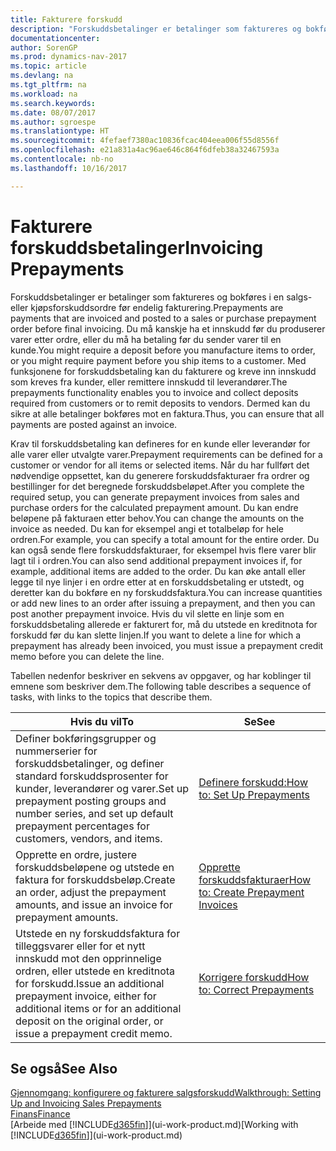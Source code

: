 ```yaml
---
title: Fakturere forskudd
description: "Forskuddsbetalinger er betalinger som faktureres og bokføres i en salgs- eller kjøpsforskuddsordre før endelig fakturering. Du må kanskje ha et innskudd før du produserer varer etter ordre, eller du må ha betaling før du sender varer til en kunde. Med funksjonene for forskuddsbetaling kan du fakturere og kreve inn innskudd som kreves fra kunder, eller remittere innskudd til leverandører. Dermed kan du sikre at alle betalinger bokføres mot en faktura."
documentationcenter: 
author: SorenGP
ms.prod: dynamics-nav-2017
ms.topic: article
ms.devlang: na
ms.tgt_pltfrm: na
ms.workload: na
ms.search.keywords: 
ms.date: 08/07/2017
ms.author: sgroespe
ms.translationtype: HT
ms.sourcegitcommit: 4fefaef7380ac10836fcac404eea006f55d8556f
ms.openlocfilehash: e21a831a4ac96ae646c864f6dfeb38a32467593a
ms.contentlocale: nb-no
ms.lasthandoff: 10/16/2017

---
```

# <a name="invoicing-prepayments"></a><span data-ttu-id="8bdfe-106">Fakturere forskuddsbetalinger</span><span class="sxs-lookup"><span data-stu-id="8bdfe-106">Invoicing Prepayments</span></span>
<span data-ttu-id="8bdfe-107">Forskuddsbetalinger er betalinger som faktureres og bokføres i en salgs- eller kjøpsforskuddsordre før endelig fakturering.</span><span class="sxs-lookup"><span data-stu-id="8bdfe-107">Prepayments are payments that are invoiced and posted to a sales or purchase prepayment order before final invoicing.</span></span> <span data-ttu-id="8bdfe-108">Du må kanskje ha et innskudd før du produserer varer etter ordre, eller du må ha betaling før du sender varer til en kunde.</span><span class="sxs-lookup"><span data-stu-id="8bdfe-108">You might require a deposit before you manufacture items to order, or you might require payment before you ship items to a customer.</span></span> <span data-ttu-id="8bdfe-109">Med funksjonene for forskuddsbetaling kan du fakturere og kreve inn innskudd som kreves fra kunder, eller remittere innskudd til leverandører.</span><span class="sxs-lookup"><span data-stu-id="8bdfe-109">The prepayments functionality enables you to invoice and collect deposits required from customers or to remit deposits to vendors.</span></span> <span data-ttu-id="8bdfe-110">Dermed kan du sikre at alle betalinger bokføres mot en faktura.</span><span class="sxs-lookup"><span data-stu-id="8bdfe-110">Thus, you can ensure that all payments are posted against an invoice.</span></span>  

 <span data-ttu-id="8bdfe-111">Krav til forskuddsbetaling kan defineres for en kunde eller leverandør for alle varer eller utvalgte varer.</span><span class="sxs-lookup"><span data-stu-id="8bdfe-111">Prepayment requirements can be defined for a customer or vendor for all items or selected items.</span></span> <span data-ttu-id="8bdfe-112">Når du har fullført det nødvendige oppsettet, kan du generere forskuddsfakturaer fra ordrer og bestillinger for det beregnede forskuddsbeløpet.</span><span class="sxs-lookup"><span data-stu-id="8bdfe-112">After you complete the required setup, you can generate prepayment invoices from sales and purchase orders for the calculated prepayment amount.</span></span> <span data-ttu-id="8bdfe-113">Du kan endre beløpene på fakturaen etter behov.</span><span class="sxs-lookup"><span data-stu-id="8bdfe-113">You can change the amounts on the invoice as needed.</span></span> <span data-ttu-id="8bdfe-114">Du kan for eksempel angi et totalbeløp for hele ordren.</span><span class="sxs-lookup"><span data-stu-id="8bdfe-114">For example, you can specify a total amount for the entire order.</span></span> <span data-ttu-id="8bdfe-115">Du kan også sende flere forskuddsfakturaer, for eksempel hvis flere varer blir lagt til i ordren.</span><span class="sxs-lookup"><span data-stu-id="8bdfe-115">You can also send additional prepayment invoices if, for example, additional items are added to the order.</span></span> <span data-ttu-id="8bdfe-116">Du kan øke antall eller legge til nye linjer i en ordre etter at en forskuddsbetaling er utstedt, og deretter kan du bokføre en ny forskuddsfaktura.</span><span class="sxs-lookup"><span data-stu-id="8bdfe-116">You can increase quantities or add new lines to an order after issuing a prepayment, and then you can post another prepayment invoice.</span></span> <span data-ttu-id="8bdfe-117">Hvis du vil slette en linje som en forskuddsbetaling allerede er fakturert for, må du utstede en kreditnota for forskudd før du kan slette linjen.</span><span class="sxs-lookup"><span data-stu-id="8bdfe-117">If you want to delete a line for which a prepayment has already been invoiced, you must issue a prepayment credit memo before you can delete the line.</span></span>  

 <span data-ttu-id="8bdfe-118">Tabellen nedenfor beskriver en sekvens av oppgaver, og har koblinger til emnene som beskriver dem.</span><span class="sxs-lookup"><span data-stu-id="8bdfe-118">The following table describes a sequence of tasks, with links to the topics that describe them.</span></span>

|<span data-ttu-id="8bdfe-119">**Hvis du vil**</span><span class="sxs-lookup"><span data-stu-id="8bdfe-119">**To**</span></span>|<span data-ttu-id="8bdfe-120">**Se**</span><span class="sxs-lookup"><span data-stu-id="8bdfe-120">**See**</span></span>|  
|------------|-------------|  
|<span data-ttu-id="8bdfe-121">Definer bokføringsgrupper og nummerserier for forskuddsbetalinger, og definer standard forskuddsprosenter for kunder, leverandører og varer.</span><span class="sxs-lookup"><span data-stu-id="8bdfe-121">Set up prepayment posting groups and number series, and set up default prepayment percentages for customers, vendors, and items.</span></span>|[<span data-ttu-id="8bdfe-122">Definere forskudd:</span><span class="sxs-lookup"><span data-stu-id="8bdfe-122">How to: Set Up Prepayments</span></span>](finance-set-up-prepayments.md)|
|<span data-ttu-id="8bdfe-123">Opprette en ordre, justere forskuddsbeløpene og utstede en faktura for forskuddsbeløp.</span><span class="sxs-lookup"><span data-stu-id="8bdfe-123">Create an order, adjust the prepayment amounts, and issue an invoice for prepayment amounts.</span></span>|[<span data-ttu-id="8bdfe-124">Opprette forskuddsfakturaer</span><span class="sxs-lookup"><span data-stu-id="8bdfe-124">How to: Create Prepayment Invoices</span></span>](finance-how-to-create-prepayment-invoices.md)|  
|<span data-ttu-id="8bdfe-125">Utstede en ny forskuddsfaktura for tilleggsvarer eller for et nytt innskudd mot den opprinnelige ordren, eller utstede en kreditnota for forskudd.</span><span class="sxs-lookup"><span data-stu-id="8bdfe-125">Issue an additional prepayment invoice, either for additional items or for an additional deposit on the original order, or issue a prepayment credit memo.</span></span>|[<span data-ttu-id="8bdfe-126">Korrigere forskudd</span><span class="sxs-lookup"><span data-stu-id="8bdfe-126">How to: Correct Prepayments</span></span>](finance-how-to-correct-prepayments.md)|  

## <a name="see-also"></a><span data-ttu-id="8bdfe-127">Se også</span><span class="sxs-lookup"><span data-stu-id="8bdfe-127">See Also</span></span>  
[<span data-ttu-id="8bdfe-128">Gjennomgang: konfigurere og fakturere salgsforskudd</span><span class="sxs-lookup"><span data-stu-id="8bdfe-128">Walkthrough: Setting Up and Invoicing Sales Prepayments</span></span>](walkthrough-setting-up-and-invoicing-sales-prepayments.md)  
[<span data-ttu-id="8bdfe-129">Finans</span><span class="sxs-lookup"><span data-stu-id="8bdfe-129">Finance</span></span>](finance.md)  
<span data-ttu-id="8bdfe-130">[Arbeide med [!INCLUDE[d365fin](includes/d365fin_md.md)]](ui-work-product.md)</span><span class="sxs-lookup"><span data-stu-id="8bdfe-130">[Working with [!INCLUDE[d365fin](includes/d365fin_md.md)]](ui-work-product.md)</span></span>

